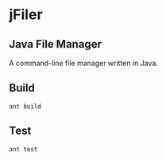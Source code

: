 # jFiler
## Java File Manager

A command-line file manager written in Java.

## Build

```
ant build
```

## Test

```
ant test
```
